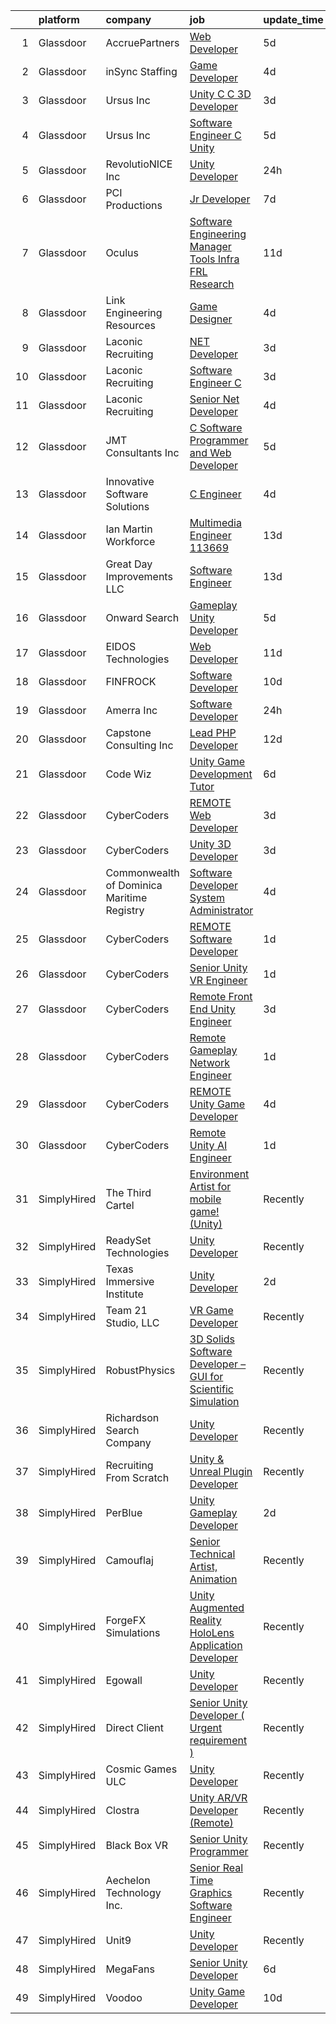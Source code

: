

|    | platform    | company                                    | job                                                                                                                                                                                                                                                                                                                                                                                                                                                                                                                                                                                                                                                                                                                                                                                                                                                                                                                                                                                                                                                                                                                                                                                                                                                                                                                                                                                                                                                           | update_time   | location                    |
|---:|:------------|:-------------------------------------------|:--------------------------------------------------------------------------------------------------------------------------------------------------------------------------------------------------------------------------------------------------------------------------------------------------------------------------------------------------------------------------------------------------------------------------------------------------------------------------------------------------------------------------------------------------------------------------------------------------------------------------------------------------------------------------------------------------------------------------------------------------------------------------------------------------------------------------------------------------------------------------------------------------------------------------------------------------------------------------------------------------------------------------------------------------------------------------------------------------------------------------------------------------------------------------------------------------------------------------------------------------------------------------------------------------------------------------------------------------------------------------------------------------------------------------------------------------------------|:--------------|:----------------------------|
|  1 | Glassdoor   | AccruePartners                             | [Web Developer](https://www.glassdoor.com/partner/jobListing.htm?pos=127&ao=1110586&s=58&guid=0000018118e3946b87971909a1ec8094&src=GD_JOB_AD&t=SR&vt=w&cs=1_18af48ea&cb=1653979977219&jobListingId=1007892845350&cpc=4F748F1840550ABC&jrtk=3-0-1g4ce7559r073801-1g4ce755npkmu800-cec51a489c5c0cfd--6NYlbfkN0Cmq1pj5Dwku4j-j-jMxiR3p8DjIx5wPgrGZP7N5_dynGcPrp9S6jFT9rQaxa2Xft4H_nFRgAk0g4e0WU0wWGNV6z2xo3BjPyNLdQKT2pppSXIZVbJSJLqOrUeIxiJurf4fal6stZ_rwlpz57RIFMrWgefC92-tvutAmPa4qOce-tizOCCEIewnBt2sK0XCO5d2hbjYEbzM0Md4LtsgdESeilhNrDywofVXP6CXldr38Wsa71r3jVwmLUK3Yt3tLM21v0Dhw55mb45jt3OMQRQ6Ku_9tkK3wSQpu2Z70zP4mxNXgckP5F1uEu38jZcJrJ-9TH54Yw3lCjjAfy-pDldcwcPwytbHgRlcRlHP6bibKYtrGAjGg5EeWDQ8l9DIFH-qzwbSexbq7wp_kIlJTGw5CkVxOGuEzdL820_Kx00rjQL_zy3IfUDMubhueMn5W8pKr2CtixeD3JHusE2vm1IvcieDvoLPGaW--wL7zXDFJw%3D%3D)                                                                                                                                                                                                                                                                                                                                                                                                                                                                                                                                                                                                                               | 5d            | Charlotte, NC               |
|  2 | Glassdoor   | inSync Staffing                            | [Game Developer](https://www.glassdoor.com/partner/jobListing.htm?pos=123&ao=1110586&s=58&guid=0000018118e3946b87971909a1ec8094&src=GD_JOB_AD&t=SR&vt=w&ea=1&cs=1_6ddb0f98&cb=1653979977219&jobListingId=1007894943953&cpc=47CFDC01B3F81FAC&jrtk=3-0-1g4ce7559r073801-1g4ce755npkmu800-7ae17a77c3a4e3ba--6NYlbfkN0DkPptDrJXidHbiX_cAZqY1TBO6BcohTQUDFYyXRozAXCnWqtX7QyrzcYv9EndguHVW9klWsSdUjAr1TAJIdiuIjMQY7Lf1ZZc_Q25hIV9UUwQAwywmsaVpkp4LkjCKtb-X-QeXhzyZyDDTnPcV5hcp1JPEIlS28e1EM8qArbp92fctdxq0PbijzudFr3PLLX2MxFWCW1btvT0LIVALw_eYdasM_GJ56FGidxd1oDad4h37et6byEqYgB8vgZT8lL-c8VHks82vuOq1KGDMCSqVBv7gVSrwOuNf7ke4z4T_c2ZuhCH6KjanpzkKNeu11WglNcOgFTSGHxBkXZDNfavmyMNdw1d3bzQgNFtYEQX0yc6TpW0KToYmOOmD2OUyJGPfVyC5KkJ7WoWjlZ0gRanxdw-OGLLzESPZ9EfzYqgOC0GqTqh1bWiXLn53-yPtpuKZkDrdrho3hP1pcqLPAAsjs-b-NE84Ev_1vP4xpTz1oQ3jFEOqfFBj4DUPS2Mn6HI%3D)                                                                                                                                                                                                                                                                                                                                                                                                                                                                                                                                                                                                       | 4d            | Remote                      |
|  3 | Glassdoor   | Ursus  Inc                                 | [Unity C C   3D Developer](https://www.glassdoor.com/partner/jobListing.htm?pos=117&ao=1110586&s=58&guid=0000018118e3946b87971909a1ec8094&src=GD_JOB_AD&t=SR&vt=w&ea=1&cs=1_a84fa7c6&cb=1653979977218&jobListingId=1007899085214&cpc=0FE1F5EA2BC84A01&jrtk=3-0-1g4ce7559r073801-1g4ce755npkmu800-e94ba3e8f5e09dfd--6NYlbfkN0CT8vBT9H5mqECx2dfLV_FONLPDKpIRssxVwtj05Tmm4rA5I0VNOPdM1oYsK66ov5pDGOLJHGnDLBGJyQ1GPi5-bziv7MwQqUEBr1DOUreN8GzYgEC_gJlyWgSfTpdGPPjD4QSlY1HIR-NFpcoAXS27VgnrBDy-bqdhYISd3i7bD79cjzAdSEJN2VeD1TohrI3Kl6f4QCjwczBeNwLH492qEibsIYUqUqv1obeyjhm_U6tXQQQYMvB0oqKZB-4clx3_VDDAtfbIzk20XcGIijaVf1iB5mIjDtsGc4bWVqeZW3rlvCylL6PtwqdlxRLcC_tusSnNKVurm-c1d-GjwcYDbIZNJ-DYqS4hw0VrJlq6llBSDVc-Juf__BadU0uzlxcgotLz-PTagkCbRMooCz2tqROxSl77ccmnRe8YFBMa5JaGtHwi2RJKsPo6Q8-wOUWNO2badF__AL8lRiR1jB6wgrkY_tnA_IcUzmEglFuYAwFcitcang1GZ2Cq4AYLKG-kdjJw5_St4TSekJo7zxnSILcZGYyfnS83F3RFppzuqYgDXAhRSZdQiS6YGoxsCL_yrblgHDtL80yZbC3tUfzE3q5KLM0WVtQpPn_AsmFvzAGcg8_JMoVVMl8z6ck1wVclOjcfoLh7rgPmCJm5RwoVBpSYfStl67faLj_AgE9Z34yh6MOhIWJ9ZEOx6knhkXS_FXRwrr9W534-mIfXHd-Q0Y8JKJqV92TMZVORuoCO0sntZiVkdMT8wFwXvaUK_x3EgKs6SXH8moo-Wi4x5vzSOH8TnsVP9QzcwG3--UXc3N1KUxFyhCgLcPNza_S3_JkvZBkyMzoaDNP_SpOtMpsQ6Tv79JirGhnQK_2vnqjD_c0xkp1FbixAMOORzMHLS8sAVssraqNI9_JcjMleC1m5td6hZvmIfbo4DKn4XPgFNmybh9udQoLkDFFEVMGqF0_GJjQD72M3T41BbjKiysz_nkQp-OHWhb9Ak1rVpIegEyWICGkrqk29)                                                                           | 3d            | Redmond, WA                 |
|  4 | Glassdoor   | Ursus  Inc                                 | [Software Engineer   C   Unity](https://www.glassdoor.com/partner/jobListing.htm?pos=120&ao=1110586&s=58&guid=0000018118e3946b87971909a1ec8094&src=GD_JOB_AD&t=SR&vt=w&ea=1&cs=1_257dd0a0&cb=1653979977218&jobListingId=1007893125525&cpc=155EB9D5185558AF&jrtk=3-0-1g4ce7559r073801-1g4ce755npkmu800-98b4255ed1d124c3--6NYlbfkN0CT8vBT9H5mqECx2dfLV_FONLPDKpIRssxVwtj05Tmm4rA5I0VNOPdM1oYsK66ov5pvjZxMoJRRFZIj67Y7iyeG7ucY_xD4LGvtme5aQo7IS1cgzn3O3tpSUpeh3_HYppLW0WzPTlNouaZE7ubmm71xiQNkFtuFKuN_sJamOEiGtJaTwg4jLYXtQJmEJ6jjQpELT9RAwt0qiH23HFDeiP1KVxvZ7IXEtZJo6sAMimTuvjuyxrN5NOQIwbKci5FYnCIjavhBXNDgT8rI2tc6AP72RU9-v518rrtADaK_u1KqT45QPHG8xE1SDOtpYWlOIOmelOhBR0MuLWIk_unhuhco2oSwI38CKOhLbtB5xcHqRRuHiRQaObIkMxs0L_NxpuCyk71tZ-yN64-47rf3DFMNjf1rBzh4iiVkypHFAjM43tY-FQkpMrE-UsJ10rLUWXHjpKfOcqoFTICLRKw5grBfPdb-WWDoq7x0Ddc1j8mx3Ghqce9Gmvu3dn1_41o1auL4diF8q45lDz_Y5bP7QwTQ4i0wqIdWZM9Ec6qMZUWkZiXVujc2vp3miuz8Su-Qmr5Ix-4WjlZwAFowFEiFxzuBK5_nYloYENYbjUAAqZ9ung3HFwWhp1KYl_2wgsjQBCBhCO5i3cyUJDJFBIoQENunog97wQZEZz673sxE-WN-FVeuZ8fJL4_MufTA7JSVE9epTOOBQFgXiDiQmLzLm-csmYRSkwx85Z2JzTy0VFCJwVliuuI5GHVCiBjHm3BiwijRYsqPiZfghyz7gMoNcjUyoiDrFxh2LHCkkLHXpdO74j0TwzQ4zA4OeBLFzRF3Ak731ulM1mVMiDduKPq3gx3gTR-SIXkCEvcKYSXF1AAGgYsUqinySizEnScY5fRzWSbdRn_9TZlmgbxoBI9fRXWDRNCi3En_CJWTHoy33UxZjkAaELF3tTbCDGNDneN-jXn8YdYnfYYG2cZ7SCoL7ehBUB0CVNRV65BpSuDDt1ImZUTOeHDve4i5)                                                                      | 5d            | Redmond, WA                 |
|  5 | Glassdoor   | RevolutioNICE  Inc                         | [Unity Developer](https://www.glassdoor.com/partner/jobListing.htm?pos=103&ao=1110586&s=58&guid=0000018118e3946b87971909a1ec8094&src=GD_JOB_AD&t=SR&vt=w&ea=1&cs=1_79627121&cb=1653979977216&jobListingId=1007904008285&cpc=01C0F35AFA5AA31B&jrtk=3-0-1g4ce7559r073801-1g4ce755npkmu800-d0576883d54a6d88--6NYlbfkN0AO-lx13pzomzdSppJUWL3QXsQT8oyFk4U4LWH8QC50ColyNbWeS4BJrJHc_fD-LM9HbmqiaJFWkWXIaq0w5k0NHlQYvThBgjiOkvX1gCiEmG5wJJBu77h--3z7zEHUUHUfr5DLRuTXKQDTt8OkpttX8vIUAi27UNZoDWO-F62s4ZbsgNd6tyIy3-zt8oGzXp4EG8w0lDLn17L88HgOooiSXcGGcT1QFeiXeFBeZgNO76cYby5AhpH6F_SGO06ap_Wcs3R9b-mT0Itf3CqkxEoeMdw9QKz4E9gVL8mdpbw0huikDSZJlJYAoQ_7HPaUR4_0KUJ5srmHLlCHW4TtyHrdc_69IJTjkddTvuiBqpmAduf0lHUdophvf9hCBc7SDr2AAa1J0UTu8ssyfMoMbhU-NMfrZNYmC5rnrU5bqUFzhZ7wfyPeMFbvvQl9bDacOeNsigigJF4iQLa_TBdCdsUX2KZLFJsz_u-FPH7KFR8HkMa8rCCo8PiL0MOS-nUnVmc0dp_pMtcdyg%3D%3D)                                                                                                                                                                                                                                                                                                                                                                                                                                                                                                                                                                                        | 24h           | New York, NY                |
|  6 | Glassdoor   | PCI Productions                            | [Jr  Developer](https://www.glassdoor.com/partner/jobListing.htm?pos=109&ao=1110586&s=58&guid=0000018118e3946b87971909a1ec8094&src=GD_JOB_AD&t=SR&vt=w&ea=1&cs=1_3e458af4&cb=1653979977217&jobListingId=1007886585546&cpc=4050D81B60456B41&jrtk=3-0-1g4ce7559r073801-1g4ce755npkmu800-89461f3d6c4e2eb2--6NYlbfkN0DdNONLqhA8z6QrX6vw37qu8cGScUjPKwqVQr3YAsb4-6GIOezsdmm4uwblwsPWNzQ05WrqsB5pf8k487vnCeWqG1h6NGQ10SSP_Z9MjoMsxl-prpz6eZBS5T8qyV31KIPVwdCA4mxhs8pKMpVykeUE6L8x5N5VxYXJxZDdYdLb43Mq9ZxS-awRW52-SWDBKf3yhQim2UvxBzYWWBdacrFGlCJj1OMOISvZ503T9a3ofK9luD4aX9qrpDIXim6xtVvH7D9PdLz28H-jvl5JAKJnH4okuSbPDMOUASqjvf5hOCRczXIhtug2Q6tGJdmj_K60fueKS4LWE_htv9kQJJPyHaX2SulQeUhqDyrqqfF2KE_KP6RguEE8d_lW9LXn4b9GBDzfjt9ywG9HERlTXvERQmfl-1dwTHjztzpnT1d_QSWcx0L3pwLyle3tW8PBwjFvCxaNOufYeR2QRMLAhE7Bj6AU6g88-MJNlvMxPxIUpxYQLfYX5UR9wO1EANAMqQ0%3D)                                                                                                                                                                                                                                                                                                                                                                                                                                                                                                                                                                                                        | 7d            | Atmore, AL                  |
|  7 | Glassdoor   | Oculus                                     | [Software Engineering Manager  Tools   Infra  FRL Research](https://www.glassdoor.com/partner/jobListing.htm?pos=122&ao=1110586&s=58&guid=0000018118e3946b87971909a1ec8094&src=GD_JOB_AD&t=SR&vt=w&cs=1_8ea35daa&cb=1653979977218&jobListingId=1007878041098&cpc=155EB9D5185558AF&jrtk=3-0-1g4ce7559r073801-1g4ce755npkmu800-733570477bac168a--6NYlbfkN0DYl4UJW4r1Vl7FEn6T9F-rD9lpC-0oMJVSiWjK_MGUd5ZxEn957iThRUCrsek9Acz-wVPgWIhcgt8PawXGsU8vFS3CVLtl17gsOSYTLlf0Nx4TBdb5NdrqP0fuKnxcOkkCAyrmeQ83vuwXtGFmkKzjYXR0yaIzE_Kq4u2L-8dMCY0VlKTFd3d6zoWmsF_u5kdwUBCs14qsBcNJZA0cXi07hueF3rEauRQs2OuevAaHiGFWaEbXEnr0_KHJvxVPswyBvjdPWl-h9VGQhZnWC4CBimIpOhe8e949kd_GIMA19QNeUyhqxmbhfrL1LNuZ_osEq1DGzFdw16kPw8I8I43HSbKuP4oeLTaX184bQ4DdeHWlwiCUW5yRYZ-oBJSojoUL2ErZ_k9I6Md6tXDgpASzHJdvj63ENk0HS1gfbAMa2VIRM0Wg3sAWfTbdXqi2Xg3gYHwiXU8CwZRfP6AwPSiWPwjxGFAm4Y2t_E0u3HparfUQcM-633EHn-2BHvVehN2WsPxLNHVoloCAqoyuSKBCOd1ay2jamRUC724rjTAFBHiwvjS2wusw5FUIB_e_HE2TlmkOGwdIJ5eoZyQNreCLwOg0LJ0iCS_cIml-6v_h0rw9eN2SU4s185TvLFGJfgLnrfVFyGvo_MQ_motns0y1S26Xgz-oUGE0ihZDbonVb5crUmndWeMxaHHdhgsx2dqqSbYjeLxtgHRlMoQ1Q78Ip2NL5ERGQ5SWLeCPxGhzyLbND-_5WM9nNMe-eqoihzD1Z9k4ElyelKsjtWNU62wAfji6HsXAJxoGfRIzUgpD0q9Nb6i-VqV0zfTEowBDlGlOMZudXPeExFgm675vVvsK_wKj8lYIYkVzzgHhMYG0I4dnFygaKXSZwTPAAw5KDxmYMK63lqGD0p0ILE6FKXsn4Qmr3ojZrsN4IcejD9RRbjYptIwvYMxbLJGIF_mVM7HU4rOFOO9i7oRiSWyAu3b5cc_cbrZuEMEQBTjJ5v6oLjeCVfW3ZJUIqnawUuRV6VVUyTHmz8OghuX7t_Hchtz3ks4Rcmx1H6w%3D) | 11d           | Remote                      |
|  8 | Glassdoor   | Link Engineering Resources                 | [Game Designer](https://www.glassdoor.com/partner/jobListing.htm?pos=104&ao=1110586&s=58&guid=0000018118e3946b87971909a1ec8094&src=GD_JOB_AD&t=SR&vt=w&ea=1&cs=1_c65ea63f&cb=1653979977216&jobListingId=1007895046332&cpc=FFA730268E216A27&jrtk=3-0-1g4ce7559r073801-1g4ce755npkmu800-bab08b7fb23a502c--6NYlbfkN0Bi59PLG-jaZxWB8GcNlFEjak-PLT4xOp0eHqHcFBwCFKYYVTHzP0Rnc5QgJR-JH1VJx929e_qIf5MtydOsPf3gJA99b_7LVJKZGboLaB8qxXuuGqZH56yaHO-7s0bJB_sa2qwce-d3mn174xDQL3-rTEHyXQDXzXJyteH8lYK6xMWLZQW-WluWnZQlW8sPsKyBxZYlWxtQ3khbUUkTsg8cyMV-OiDDBaZ2v5-zWAcL-cwsNYYUlPMK8GPulZlx0Av13f0bpezJGSNfTSNorHXU5deHVYB6aL3ULi-8LHQXt1uKQjXtQUU3YDBwVwcpMhJgALe_LCTIsmD9q4RRW0ubsnuxuDMZatuosJzePCharUXwsYt2JoTpTmn6SC2Z9X_sqipMARP0okDbVGF1sebq1c2WsBB0UHvtRMEXqFlrdLs8JBcYIGN-b1o0oooA6_aYTCzN9EH0raKTPy9hNAx9g4khEYxdGsLPl_Bwsp1j9C3YwERTl9doVXNc-L_Syfbosefr_XN-sA%3D%3D)                                                                                                                                                                                                                                                                                                                                                                                                                                                                                                                                                                                          | 4d            | Philadelphia, PA            |
|  9 | Glassdoor   | Laconic Recruiting                         | [ NET Developer](https://www.glassdoor.com/partner/jobListing.htm?pos=112&ao=1110586&s=58&guid=0000018118e3946b87971909a1ec8094&src=GD_JOB_AD&t=SR&vt=w&ea=1&cs=1_517bef14&cb=1653979977217&jobListingId=1007899520218&cpc=883DC43018083D9A&jrtk=3-0-1g4ce7559r073801-1g4ce755npkmu800-060ea822308d719e--6NYlbfkN0DdJbhHBYXEWBLZdlxQXj7QWc-IkEPIf_iUNPDm2ENCvRHUS7W1up0zclMpuDQdSsdv-EcTA0QaDNodco--7lKnbk46K_R3C2ySUOcRnwTWdN-aDlaXe0HguCSsEUo2h7iuT2MPoVwpMMLAF208j6GBraPAJIEh0XjZs9WLi_GZ0l71hAINd2ZGOk6J1UV6FPB3-XrDJSPxBC8YddOfEZmbrMC-2c1aihUsrPBcoXDmasLL0_UUjf9YgN1gUhJYRBoAR5vIIiY5UjOh88DQa4Vc88MmYzF7pFUCpD2RwK_tFmRmpXhQkDE7xOH3sV46tL50v19NnemReUDZ07odwuz42Wv6taaahmsGveCphb3cSXgl-tOC0H0rQtBHNKSMH-_tXVb-DursAohWwKoC82RkCWwYrduJZLQ8m0kAeDFF6yd5BoI7YwRTakYdETBxOP5U_CWC_kvZxPM8AhExr3LzQ1A84fD1ioS3isVR-AnFK_3mwCl1fpChLjXY4scUGv_yVqGUEQKuWQ%3D%3D)                                                                                                                                                                                                                                                                                                                                                                                                                                                                                                                                                                                         | 3d            | Remote                      |
| 10 | Glassdoor   | Laconic Recruiting                         | [Software Engineer  C   ](https://www.glassdoor.com/partner/jobListing.htm?pos=113&ao=1110586&s=58&guid=0000018118e3946b87971909a1ec8094&src=GD_JOB_AD&t=SR&vt=w&ea=1&cs=1_06d7645a&cb=1653979977217&jobListingId=1007899482942&cpc=8D52E76475A7E842&jrtk=3-0-1g4ce7559r073801-1g4ce755npkmu800-d3d5f11a58f05af0--6NYlbfkN0DdJbhHBYXEWBLZdlxQXj7QWc-IkEPIf_iUNPDm2ENCvRHUS7W1up0zPBxDpmq6uAtdH4NL6Tm1UwnrV7kFFCnByOLNCf28EAHMyAKzR60nL1ukxPLfOTq0gqYGMzvn0fWcViRrRuISyudvTj-a-fXWbP5bFxtD-HymbWGzvwdEoc-35d-rPFjbo9zx8oKVBoViaUz-UMh3WObeaeDZGHompHCA9Nk8MpCFzr_xHt3yHeU_l4inIdd2XqTd_yFOzJUpyMDvg-yfjBNSIoqWCs6pDNOGBCwGxxJP0gT3yE0ay8I078srHgnt30R90v1nijpn81lmk_x0H-gwHZ8Ojr_K40Fv1jCiEHewni94rZWDV0W4N-X4rOVMik1nMZgFQTP6ktwi2HXu7xboyobkLnGSyocQfSznvDN3oVDuovRaWYEAnzBJMM6eHqQbl7ZA32NBpBlsa3F-2IMOXAO5vdAnppmLTXzEibQ0Dc5AvlRCMphaz0tvjSZdtXDLP1HaXfFgse4SpS9YcA%3D%3D)                                                                                                                                                                                                                                                                                                                                                                                                                                                                                                                                                                                | 3d            | Remote                      |
| 11 | Glassdoor   | Laconic Recruiting                         | [Senior  Net Developer](https://www.glassdoor.com/partner/jobListing.htm?pos=110&ao=1110586&s=58&guid=0000018118e3946b87971909a1ec8094&src=GD_JOB_AD&t=SR&vt=w&ea=1&cs=1_aa80a03a&cb=1653979977217&jobListingId=1007896079805&cpc=71532419B2302243&jrtk=3-0-1g4ce7559r073801-1g4ce755npkmu800-a911d0f3ad265dea--6NYlbfkN0DdJbhHBYXEWBLZdlxQXj7QWc-IkEPIf_iUNPDm2ENCvRHUS7W1up0zzpBhKD7lNfZPPnaLqw3Y6pATd6V5TUDLJ0iiBN7jVliiLhFxypYbodHZZUNh6bqynTg5yJxUC2iasWaGttvIVbXLVm-mii45y-PtsE6_TAP-5g2EdRQALCpMwPM1zDOEiYxXmVfhFqXHQAvUDOkayEtv5L8VBt084IX3Md-PIfJqvkugFvh2uAEWqaRVi9akeIIH_bmYefrNxo4szTqVDvAAb3yIF34kspHgj629LfRbFwtBVZzmZr6sHCDvYMP3YJHkzXbAXzn9ArkS4nBptho2ehpsKS0qj2FXvIotn30B-TKjsCkoMalJ16ub8KYkiE-KT2QqSIwKmy8u6cXCmw6oiS-RGzNBpQqR2w2t4YLLHcXTZGiSi6Z8dYaw0_yhAo2gRA4llgNBmA0DWfhWHvneMo5A5yv-Bi1W_yZUsYqGZ3My5U-EOtWqAiee8lTytY4BEbh83sP-6e909zcnJw%3D%3D)                                                                                                                                                                                                                                                                                                                                                                                                                                                                                                                                                                                  | 4d            | Remote                      |
| 12 | Glassdoor   | JMT Consultants Inc                        | [C  Software Programmer and Web Developer](https://www.glassdoor.com/partner/jobListing.htm?pos=108&ao=1110586&s=58&guid=0000018118e3946b87971909a1ec8094&src=GD_JOB_AD&t=SR&vt=w&ea=1&cs=1_92d14f5e&cb=1653979977217&jobListingId=1007892737750&cpc=3490D71336BF6258&jrtk=3-0-1g4ce7559r073801-1g4ce755npkmu800-8540b6ca81f1d108--6NYlbfkN0DodxeVlRQMdZiDTEhV6LW4ByvGYCAIhvVr60vTAeW-W-zczbXlIEExCqzW6jEaIvgFuBKyf65KvCm5ojglF0--Utv8eM2M6v20qNLRgG9PZMUY-4DPGeIF6v5WRtJUPxwi8_jaNsa1TYPO_-Rp1jATNf_VJgm1EvayqOqlC6-6bWjU9XnHifqQ8VUJ05yosewmvC95XzVDj2xOHTcZuybB4U-ukAUlRiWDepGA5REkMFJfpeBB2sewWH-kJMbBIhkzMdfVQnuXC2RThtElmDkf9L3_lIKAaP1467TUY0ddKJ2g1nY939k7qv928lDHBT9u6w3YhiwdYqG9m7PNc-JYOoyOrX2yp_Ms4otKYwNphniv4qx2u89Ht_acQbsYF1XUzWmtbigrhzhwkHCpW1F82dq_q-8UW0tjQiAQZGTOzPv3SqlBXjHtK_NdoKqn0JAPDAmWALi9j4LFcao6w4bITQMugnWBWVj8eqqFm6RPpLxngKK7bM497KQfEE-T4p4eFR1H2H1JIfB8bwj-_GGOaQHYAvJEPhs%3D)                                                                                                                                                                                                                                                                                                                                                                                                                                                                                                                                             | 5d            | Atlanta, GA                 |
| 13 | Glassdoor   | Innovative Software Solutions              | [C  Engineer](https://www.glassdoor.com/partner/jobListing.htm?pos=114&ao=1110586&s=58&guid=0000018118e3946b87971909a1ec8094&src=GD_JOB_AD&t=SR&vt=w&ea=1&cs=1_ad497073&cb=1653979977217&jobListingId=1007894985677&cpc=FB7E4A1762AE5BEC&jrtk=3-0-1g4ce7559r073801-1g4ce755npkmu800-c6eb9c3f889d9abb--6NYlbfkN0Ak3SVYr8xpAGolZniAKN1XBMJ5HgTaQTDf0rygDMM6s18f0usHeJxHslG1z8068wGYLJvIRelgstShHklDacNCvXbkZBlncNMtISu6UvAsttljJiu-VewYJlyoA652T2lnBIWMDNVU-znd_wq7w7AukUM8PXBg-bjdzpt-j2zmYgf7_GIiGgT-xk8BL1GaQ8wEIrs_ajl6qqUsRTxReDAEwFgILtvee-Goi36OzKhAPlJ9A0sORlpVkAGaXtZuZN_ePPvCMcslmb-kY22J6vMyeTCVCuyVyV3TqxyF6WPvTfm9B2zx82281SWwpT2DgocqJXvcpimUphMmXqaxezNwPf9wrLLm1smM0GI2EW2q7BN1lYXVVxeay2idbZDujNno7oU5MaEisxy_aJ_7aj50PpLcqdR90yibUd5zQ7-MCrWY8I3bIjxS1yQKyVYo064NnqD9E4mhQNHNyTPi4-yyh80UgWnNb5kVZlJad_Wk8egbo77RUqSO)                                                                                                                                                                                                                                                                                                                                                                                                                                                                                                                                                                                                                        | 4d            | Keswick, VA                 |
| 14 | Glassdoor   | Ian Martin Workforce                       | [Multimedia Engineer   113669](https://www.glassdoor.com/partner/jobListing.htm?pos=121&ao=1110586&s=58&guid=0000018118e3946b87971909a1ec8094&src=GD_JOB_AD&t=SR&vt=w&ea=1&cs=1_195cb4af&cb=1653979977218&jobListingId=1007869737781&cpc=444700D72F2ECBCE&jrtk=3-0-1g4ce7559r073801-1g4ce755npkmu800-74d70e00fae9d555--6NYlbfkN0Da55cD5SyBLpPH7k1CrVrulUOH2z8rmQzTVue5eMZiITDPFluTxbQs3mSTann44sixeLfZntDiZLSVUcosEtKFogQJYNVWGenAj0BX-1fccxWGVjll0LzqHM9jWAxne0a-ALMBzukPBmsEhRkdcMTZ8QTZoCFnOGKEtQAM-j1gUog3_a6D--CT3aUvOLgHd_rjS7flAtNLuC3z1-aWdSFobEgYeZatgXlAMcmoOVqnXNs27KazaXJEj8OUz5Esj0N1vRIkgGW9yPR6jP9BdspKwRCknONN8A2GqKwTmMiS6sk9g_aXr4YMTLhS4dLfh33OumMugzFEWTtZiybjlmdIrdSc36QTqFG_VDFgUnnGmIvkaXMsZWhMYhFAYI93_PqtZ_Ns7jYetIWqIzx5VQoDmReSx7Mh3nbshNws6_ymWRUx97kxWbyr72JG4_EUZFXmDjaeuHS-mzgXEGvVszF3lie825U_72E84cOSuPXAyCBWGpvUGK_M1nbwpWB27YMToUwKixlSNZDSvnMNLEkUDPibxaQJMh_X_T3CWKFr47bTPZ-7CjA0rkt5DMhv9xv34cMxCUoG3-KBCXEX9iFha-UgpuIligc%3D)                                                                                                                                                                                                                                                                                                                                                                                                                                                                                         | 13d           | Remote                      |
| 15 | Glassdoor   | Great Day Improvements  LLC                | [Software Engineer](https://www.glassdoor.com/partner/jobListing.htm?pos=116&ao=1110586&s=58&guid=0000018118e3946b87971909a1ec8094&src=GD_JOB_AD&t=SR&vt=w&ea=1&cs=1_2fbfe4ba&cb=1653979977218&jobListingId=1007869128937&cpc=0FE1F5EA2BC84A01&jrtk=3-0-1g4ce7559r073801-1g4ce755npkmu800-b476708d4a2d8b1a--6NYlbfkN0DepSkZmd9etZKs9S0d-ba81MIsflNkxo8CMrzwVlxGKffwqYv9KSbY3YwSy8mr7qlQjCxeIIpDLGZ_iv6zk4IYlDYMqGwnq637MMpqTNxA2fDhchRKvczvyzNI5gLH3FrmUlJRN6YsetJUt7TtlnX6cVSN8LHphSgjkYgLNXai4H2NiaomUtcjRPGy657yiZX-nMeLBWHkIw5ugcU8VvGitKEv61MqSK3ich8xftGwImj5Es51LI2azNDf0pJeNoArClk6IWDqNcXr8DHiwvNeH3SnR2XCm_WWG8C9MlvLJuHS57JvW66TRYh1ro5e1E5C--CEBEU_AcoN1S_ISoQISnajkBN2X4y2vvjnzAie8sU7Y4-2v7WJYNDdAxtEPxL4nCJhD4Cg7CvwAYdh5f0s0kMfJWa8ZdwgiVK0yFXCFYPJve-iJ1_fDHECoQ6vaA1wa21PnNwLKdoJD9Hc3c8-eYQ0nHsG7GLfBRdCTSW1LvvO1jk7Rqxv3L7hwuwpWRI%3D)                                                                                                                                                                                                                                                                                                                                                                                                                                                                                                                                                                                                    | 13d           | Remote                      |
| 16 | Glassdoor   | Onward Search                              | [Gameplay Unity Developer](https://www.glassdoor.com/partner/jobListing.htm?pos=126&ao=1110586&s=58&guid=0000018118e3946b87971909a1ec8094&src=GD_JOB_AD&t=SR&vt=w&cs=1_91e0eb95&cb=1653979977219&jobListingId=1007892491440&cpc=334ABAF5D42DC775&jrtk=3-0-1g4ce7559r073801-1g4ce755npkmu800-604ec7c89dc00296--6NYlbfkN0B7YoEZZ2QAGDyEGGmBPAUWSHc1Mt3sMCn9FehKcWA3w0R0aH9tn_iPRPZmwuOkWsw66kNGM0BlqXSZ4xyJaYDjvZgbCZWBkYIzGWY2nu3DcjBGMO3tZN6ViFnuXTmYnBqcKsGG3AjiyS8hp-XMjd9EmGDp9HruRT9PYPKHTIj8nOt0a14fk98Lj077U9_nE1Jnkp_10A4yqueqUkLAx81HMfPQu2w9BcgqYCNz0aj5t5O-pbLK1iBss_yemEFFMc7apZ656qFmI-K0xH0_QEfNDUK7W6_7pw4HHlG63VKXmQS8Zki-h8zu1oWa6vc9MWELfoShUPFsHowszGZt_WJHPhQ14KNNq6XBAeGTU-CAjq3E9aaPTiTf3vJuHlzw_SzMUuvhB3kUS7fI_qL5oW5EyPz_qHeQFO1MJ-tD0njpgg94Xd4Ord2GSZDzEReLbZMJ_qoNe2hDyeeiBCzTjZa46zVUgjw5_ZoBlXtBC7Brcv2uOvKgsAfC5lwlnwb2R73ewvIv7txLAknEFlRPdluYkJabQJ2DRg45WK3SMHWxryQRpmmClazPsES1qNJyycYU9oEBihcjMlqSYsJ1Hqk-m1T7XMHHp-2tREdQ65G-VTyabbmWa4O619cEZ4QtI_SCiCme9I-MraWT0X_fwfTtIAdfKPWH6oKPhbWDqU3W4oZtC5XAotiP6mYC4OrOsP98aV1MkuWMrOgAU9PZOtRxMk5-sHw4WkPVb5WuWhC0ToIrtSIZXOihVMAoXKkd393h8Ki9aXR7Zj60peM2ezoj60UB7u7OWhyLVywY6lmrJKqR1t0XDcdb2qzgTtdJJheHiYkqBsUHDr-DTodwvSQ0Qa0LODFRASMvefsiYWbpt-r8YxaNXFHFpYBlV4YWL57DZwaNEpKAF-evdFGnLoy9av8Ln4M1lo_w1Fw1Bbg4frA5ECMDSW1tvtEZQWBsWADnaIwtyKi5lG5aq1HPh8r-7xFxLt7k8MjywxJffJrHSA%3D%3D)                                                                                    | 5d            | San Francisco, CA           |
| 17 | Glassdoor   | EIDOS Technologies                         | [Web Developer](https://www.glassdoor.com/partner/jobListing.htm?pos=107&ao=1110586&s=58&guid=0000018118e3946b87971909a1ec8094&src=GD_JOB_AD&t=SR&vt=w&ea=1&cs=1_257390c5&cb=1653979977217&jobListingId=1007876710119&cpc=18E4F2D8CCA3E56E&jrtk=3-0-1g4ce7559r073801-1g4ce755npkmu800-67d16d41f80413cb--6NYlbfkN0Bu3x137pJLz1rTrTgPjwrxj0mfh3vQmnASWysnmpKcNGefucUPLfk86ySnsjdift1dunH0R4R6LdrowWEnWD_1atdiRCBqAXjpKkLIOEmmEkBEworE7VBvY_ularSdLW1d-rhEmGOQia1irLpSCISmkT3XIKecWrSKVQ3obJWqCQMV_iBt6RhO05qzVgMLySaDGyYXKRVj4TFNd8WbYrXOKu5yiGlrlMNLN8JcQCj94eb39jCCfNRBYbPxjnZtIKm4tbHlEF8tXXwpJoGdv2OajjLYNevzNQTolK4_6rghmD0CiwBYaoJtEBUhRjGoNjWwtlBEYxTOdJa1IyDNe_MHiEUAay-KBf3fcJ4x0m24pYL8t9hzRARAuIqsbMA0jpiwv4h3_GOCQQLke_KeUoqurwhpnIT5fbDO1qurC5T29YbC1oDXfeLMDWW3UNPzsyDIWQYM_g8_7tuSVauJcgS3QghZgcI8zuFyCDYwx6PvBBQlF0ZydSYl4E889zx5wy4%3D)                                                                                                                                                                                                                                                                                                                                                                                                                                                                                                                                                                                                        | 11d           | Indianapolis, IN            |
| 18 | Glassdoor   | FINFROCK                                   | [Software Developer](https://www.glassdoor.com/partner/jobListing.htm?pos=105&ao=1110586&s=58&guid=0000018118e3946b87971909a1ec8094&src=GD_JOB_AD&t=SR&vt=w&ea=1&cs=1_4de8e880&cb=1653979977216&jobListingId=1007879089324&cpc=4AF433014564FFC7&jrtk=3-0-1g4ce7559r073801-1g4ce755npkmu800-a69f6ab0ff6daf92--6NYlbfkN0C3s6SQssVyjM0TBjXC5cY90NsFTu6k7iXDnyh6Xjam_WJdYCCe2x58jqmwL_rSVgYUY5kbdFDgfrOh3-Ang1tHFaz3RHUMYmMl95KtwOF6kqaMgcCaitsXBmdSWT6hvMxL7t-QlTOJe0ATrgCnCEszfTsiY09JsFGymppRXWRaojLDKZ8FulArp44aVix08czssHFtvU9M2xCpLZXMlJii5kY0uKy3GzMnbaFo080MvmNmpOH9wGcdKn8PK_PegwIwhDpHpjv4g0UeBTZyvyw2kDQ2ChLV_QBSK4XlwsyS5M1TfeNvVRF9NLjt3fo5LC_2YXfwBYolIR4zwDvzXvK5-ioSrRV5RI2cdpMIl_E9OgAli96gTqbzM0Q5CdfhV_Yi7S-uSYvGY9-BxrLGTFkQowYnuZp4IunfLAeUyrPy-ZHsHDg0xURNUZEwgHasP9qxDWBy8KbLSij9JhBlR_s9QMS_JDhd6PZyqlkGgdwD1vECP-15hHnO1rfcGMCuPU8%3D)                                                                                                                                                                                                                                                                                                                                                                                                                                                                                                                                                                                                   | 10d           | Apopka, FL                  |
| 19 | Glassdoor   | Amerra  Inc                                | [Software Developer](https://www.glassdoor.com/partner/jobListing.htm?pos=102&ao=1110586&s=58&guid=0000018118e3946b87971909a1ec8094&src=GD_JOB_AD&t=SR&vt=w&ea=1&cs=1_0957116f&cb=1653979977216&jobListingId=1007903731927&cpc=90E10D0C903B794B&jrtk=3-0-1g4ce7559r073801-1g4ce755npkmu800-9b40d1bc64edcb1f--6NYlbfkN0DeXU0vMxLyKhfauY-dgUBa_3v1DHLtGGo4EP_Dl8CiY1CXhE0AlsdbDOtdJrrtz-AfDQ-ex9bZFdZZxGm7MCAJIWtF0WHuxSUbbLtCHTbCCo3YJWQuagV1Gku4XOhDN4VHNSg1RO8-W3rNKXlmI5M-OZEw01Y0Ek1Ftc6fx8O0gulCEdbAHQEMtBOAr1klg5sjpkXkmYekHvbK-_D2INpYKEio8Rf-ifVr4aCXyYyGi6R40Etd3sR4QwlaF_guwBdlDZUcmq2zu139PMcYHhrZ8JqPqMsZwQbGn2nwfoOtAF3__7jFWh3nT7d_gDM2t0ujuBoHRFvmGydOfGiOs-7eIXzQmaQ1m-oEiDwa36MrpYf5EFgF3RR-NeDFVdBoMV4FABpoSTGv40DZHR69zeXpLDBk2GEVtkn24aiNguWQwnNrYuwE3xI9uLM3x86M1_W0I8E282Z4aRk8NtfYSHxG9tia0sQ0SVC-dKBzjajeb70VhGQok2-1zip5W2gLAFmuiPiv1Be99A%3D%3D)                                                                                                                                                                                                                                                                                                                                                                                                                                                                                                                                                                                     | 24h           | Remote                      |
| 20 | Glassdoor   | Capstone Consulting Inc                    | [Lead PHP Developer](https://www.glassdoor.com/partner/jobListing.htm?pos=118&ao=1110586&s=58&guid=0000018118e3946b87971909a1ec8094&src=GD_JOB_AD&t=SR&vt=w&ea=1&cs=1_9069a02d&cb=1653979977218&jobListingId=1007873454059&cpc=AF770993EC679D41&jrtk=3-0-1g4ce7559r073801-1g4ce755npkmu800-61a8531b52e93559--6NYlbfkN0B96V2X-ktcizmBETSpagECMuEmqz18d3bUfhM7kAXLfQGJZUP1KNz33WjVvW6ASrtruP4kJfXhJRQIecqYJJRmN6Si72jpiqhvUvxONBs6MC43BZVCg8cPPQDCFfEC6YZ0vSwLAvz3fi0zP7LapeFsgePes68nuMOsfa5ShFU_2lJ_d6dsIziVRKqBiibTST9Ai1GG1o8Wn9gv-UZ82fDWWDpzh61LpIkV3JoFP_Jlv1hT83awBNFUJvdhrTt6vgECdP9yiSsut6zX1j6OxFbM3D-204gLnBa3fksz61h-HFZXQ8m2M2QFoWWsa3xouwTIy42rcy7Nh1votRQ9qZyqnw6bb2sTm_vl8VT1SLheMrE0LWxvIa7Ar_Cf4a2cbDwGfTpXSfE9ju3wmSOp4VZg0-VJdiVOQKSe_uWm2GTWANdzCKT0-T5SRhLxt6Z8PPYFnY7b_RUv-bgKudrjrDAVmJ34IIhN0u6_Jc8DvkRj5CgWZVQ4Ax7TsOiLnkGu4qs%3D)                                                                                                                                                                                                                                                                                                                                                                                                                                                                                                                                                                                                   | 12d           | Remote                      |
| 21 | Glassdoor   | Code Wiz                                   | [Unity Game Development Tutor](https://www.glassdoor.com/partner/jobListing.htm?pos=106&ao=1110586&s=58&guid=0000018118e3946b87971909a1ec8094&src=GD_JOB_AD&t=SR&vt=w&ea=1&cs=1_0b12e3bd&cb=1653979977216&jobListingId=1007890171231&cpc=0AD9CBC11EB69ADD&jrtk=3-0-1g4ce7559r073801-1g4ce755npkmu800-15d545a1d16bef68--6NYlbfkN0Dw41dkI4NRjDxdwOaDuo6Yc2ozfQqE890--e2qdCs6MhAIOGevjUZGAsjmdlA3XhfpCoZxiSetPHbTU-GtrQGD4yt-0VK5VHG-wWSjbNT0xFspyCcybZj2cEeqxDA33VepLmgXmXYRXmlbtDlws9FBOugssxP6mKw4JaBswZ7mkvtKKBBc0W2bs93ly0zfydZP1n85p7DOaUFe6_TVbeo6njeS_Poktx6Nr_a41rz6IAJD67yvPBK_PhfDRjAh0R6l1wapiPHm2wxb4FnUrrhEl8xgpiAx_RDGmMbEz_1P5a9rPwalscbAwlgV5pfW9a83c0-TplEIvHk8-_3AsezIXc8I1bD5mdnZ8WR9WYe16w6pODmOyeq7GH6gG0iTbhg4Di8n8vJUJ_cbHLAUfIQYWh3nzfyDCxsfXnQT6Hadt6q102oiODiFcGvHwgx0722ZKMTri9eos7R88fDCBmOz27_pKOS3GEz0wKr8l_rboJt5CLtbACeuLZWk9h1XA8BfSM3rqyLtEA%3D%3D)                                                                                                                                                                                                                                                                                                                                                                                                                                                                                                                                                                           | 6d            | Westford, MA                |
| 22 | Glassdoor   | CyberCoders                                | [REMOTE Web Developer](https://www.glassdoor.com/partner/jobListing.htm?pos=128&ao=1110586&s=58&guid=0000018118e3946b87971909a1ec8094&src=GD_JOB_AD&t=SR&vt=w&ea=1&cs=1_8d56881c&cb=1653979977219&jobListingId=1007899081171&cpc=C4A69CCDBB3B9599&jrtk=3-0-1g4ce7559r073801-1g4ce755npkmu800-92209291b88b8a8e--6NYlbfkN0CpFJQzrgRR8WqXWK1qKKEqALWJw739KlKqr2H-MSI4eoBlI4EFrmor2FYZMP3muM2xYGAy7bF51xOb8zeyzjAkpEqMYhjcgPB-VfVSivCGAA30_tJlgTQkFnPetZZVO6pKT9EpzIeuMjILQi1yhcag2uMlGde8LZHKLrKFs7LdBB9qCXewU1RDVW8tiILIqmRIg5Yyyqg7SLJjU_8Pe3VApXaA4QSQJpgoZCOjxBTwbbDP82THtyLvjAIEkLV9DAw_bzrbZwJ5RXxC1KkVnlBkt3Q1MsLGtJOjJgKH3nW4NxtbjSJuPFKwfZXB1XgOhdDKztED_IeCBK5ugZA5kU92PJGe73gjgCf_k19m6XznwoGrxJC2oQnazd6hrAdVo7K6rw90y8prRBP9IZaXCN8VFkxOIMk9ZlOt4kaKmRCzzXe3gfvIVZ3OAU_nrF25Iq9rThDrxDrUfpiecHdZsQM3REGJanFI09s38hCp1H1X_9bbBZei8smIHxDVXMOcyON_3Eo_ckCOYgsWtgDulxI7GbAyrNbbDIxsporBZQTiQQyByYPTOZhVFjmVcCGqw3EnTqGMo7GrxYzAW64uzFU1nXwcQVCRSplrZQaY4pk9w4SxukJhZ83O6_wwgJ6a2rcfVMyAsvkE5SsDb9VjSiK_-DOou4ONrGWdA_cOPHWnL4RwLP1A8bDiMC_s0AD9WxlE1YU1Tk219Ud7Vqwq67OjrfeB4KRhjixTojA7aEYV3_p_vRJZjAZubIWtpCecl92xD1nW2QCODbluxjRP98LUibm0V0HHlSGkqQyp1nSkIbAJ3_xDE-3EOli0e1eSZuhqLDKyJLg9-CkiX28g7IDvroiaRKzSHY4_1gKl5IJrPGsG1SmXwlrNJxOybSDRxQmGY4-KcEP623ofUdDra5aZYwBEOB4SDeDs8Xka_D8k468WH6wROVr_NT8nH6KpDAdF6HNnwcA6R0LpA9KzD_ACVGdVjODRlV_kGcvJbWZpCA%3D%3D)                                                                                   | 3d            | Atlanta, GA                 |
| 23 | Glassdoor   | CyberCoders                                | [Unity 3D Developer](https://www.glassdoor.com/partner/jobListing.htm?pos=125&ao=1110586&s=58&guid=0000018118e3946b87971909a1ec8094&src=GD_JOB_AD&t=SR&vt=w&ea=1&cs=1_ace571a5&cb=1653979977219&jobListingId=1007899082036&cpc=C4A69CCDBB3B9599&jrtk=3-0-1g4ce7559r073801-1g4ce755npkmu800-c1ebb6bf3edfb0eb--6NYlbfkN0CpFJQzrgRR8WqXWK1qKKEqALWJw739KlKqr2H-MSI4eoBlI4EFrmor2FYZMP3muM2xYGAy7bF515GyQrTPOSzFQ8toJ91SphT-fqQNO95fTayxJrl1R3IkUa1L1QiLmFobreqNkjzpUTvcWRXoTWQvZYZhNsEM-5yz8lWfWLDxkRMBFLb6vGpyKQMxVub92Ls5EoMwk3z5GiLQVcdIILwdqQoYkMYgyB7sFCH5iplHaUPFRtp3E98DMWv4KNS5nV_ISdCf1SUzbgQwvLQXnrOyhYLlV_RW8yNjE5UZYrS2d_I2iCGyGq1kbqRFJrFw11swApLp_iyz3MGsNrtVb-0TkXK7eCnWfHujArgwOfmMPpV69k0MZRzJRSBqXtRI1-tmycCRb1PyRJYDmipKqjoZuj8kfAxIhp9q6eoMMaCqdtz6e6gJflaQmrfcP0kjbv_RKEDwqhSTPgzy_8oKoQDdR9oWnfuzy8LuY5o2uigCcJZkJpmrJcf-MJru0iMQPW2fJDzMlhmQMLbcUhQr25nl0Rp3MUulQfFAlybHqXAKZtJljt6w0mM51htz1nHWJWaoGQiFTRTZ1aLvSn6-w6iw08tJD0QoA2uPHgLnh2C_FM4rnVjNinwrEpZQPCdg54KTb0RzT1lEmoBzeQKOhAN4Y1ok_O-v3waBlhPiQV3p3lz9-NWAupauHckGnho7TgA6fnsEBm4bsF-FVeF38cIQehymJoK0z1sVTp6olQ-3i4d7HOZCtoYOaQWWBsCtcrLwSkR9KgC0WYuGcCsWdJSJ9Pm4xyLUgLhmmyrBe7xSJnhcRieZmW7yhosm2DjTSV91d6MZEsWOKXcpVWM2OCTBEFKnTQ4DJTSJZKfDAKNLIrblUwx9a7MX2IF_YWOP6OYUzb64KaMaLGfqW6mYh-mY7eNrLBtfMDUU4S5XD6WTuSdNjlxW0qZvylfnvEwX1ptjALCDaSBDEVXX2wZKTKXA)                                                                                                                 | 3d            | Los Angeles, CA             |
| 24 | Glassdoor   | Commonwealth of Dominica Maritime Registry | [Software Developer System Administrator](https://www.glassdoor.com/partner/jobListing.htm?pos=101&ao=1110586&s=58&guid=0000018118e3946b87971909a1ec8094&src=GD_JOB_AD&t=SR&vt=w&ea=1&cs=1_e593ee1a&cb=1653979977216&jobListingId=1007895541601&cpc=044532E45711069E&jrtk=3-0-1g4ce7559r073801-1g4ce755npkmu800-d38d22800ad2354b--6NYlbfkN0BdDHiSlq2TKVYTvK036ioTcRDjelCKzvFOpLFiF--0iclsk7W_aEAp96W-52RDhlrP56bccnuytX0NfH7jqw5K3GOG26hBRl9fOQD_cgtTA1mA6hW7BIymkmuMYO08IZ5G_P7UVuyklelPItdASnl6jEltgZsSweOTHxk96QCea3CjImbcWSvLFyK5qDhHDAZ3Pk-4uJrw0eSd61Cq_BWcnKouDLajKetPa7s30Oq1W5sIM0AEt6qkulMjtta3N0cbu7pbj5wFtAkd8OSYC-E50M2bNU9_RYxj6Iph2o_ha23SCUWax3Dkv6rcKElYVv1LxNhentt58M9BXb2-JpgtSFiD4vuAkeIbh9nh1_al88CcTD1z3fJMg0H00gf7S_oj8iv43J1vnJdFrWPOowJOG-KK95npYSwhx7IBxERcJRjs-eqMlRVYnsrEh-qQDaVSF486SMygKYUPOAN0C0uZNrGtdaD2dyNK-lEZxfdemyyAxneZQiD2TzZSU_p3Qg0WWClhEWF5WwbaPB6Wi5qcwMnNnC6Bz2c%3D)                                                                                                                                                                                                                                                                                                                                                                                                                                                                                                                                              | 4d            | Fairhaven, MA               |
| 25 | Glassdoor   | CyberCoders                                | [REMOTE Software Developer](https://www.glassdoor.com/partner/jobListing.htm?pos=119&ao=1110586&s=58&guid=0000018118e3946b87971909a1ec8094&src=GD_JOB_AD&t=SR&vt=w&ea=1&cs=1_537e6b68&cb=1653979977218&jobListingId=1007900591615&cpc=C4A69CCDBB3B9599&jrtk=3-0-1g4ce7559r073801-1g4ce755npkmu800-55f5fd90bec3f7c9--6NYlbfkN0CpFJQzrgRR8WqXWK1qKKEqALWJw739KlKqr2H-MSI4eoBlI4EFrmor2FYZMP3muM0cYoK_Iv-1NI-LnaaSC8XpWgVP4o-D47TlDNVRSHfs6akO5iJUSndYNOL81hyJUn8XmZn4kqztOjLmUp54t2Hq4I8rboGYHFAK5k50K9L-BS9QT0LPc_KC_onKfhHvRsAzy2fne9aDaJagwEbwKcvHgACpf-Uy7V9nOGD1LiPkJFuF-IH48H1SceEaQnKV03qRWgcExJdZPxvAfXgSm9sKM-YmY4BfG2WWhwHy7F-lzCF4VQQ_JlQQn86x1Hi9IlbhNeqLeK36a8z8btjcmr6gBR43ZDK9xxsAO6TkaFD-9wrBI9NtNUlREfKhgRc3P978cxD2x86Rg0Iyzasbsr-m7gRF3FD3PMBSFth1OK_7GEnRRhDTPLU89B2dH-1rLc0yG5ngM8dvdLeDTvgcsyFJI6aIpdum7iGJ835ZpZ3tmGSszxXI2kYysbDox4bq3DChCSPozJ7oYNjkearfG_wiVSulb7-ArIskR98LGIZWvzIqNJNt9MQhBqs_dc7z7yROVrFEq0GcVvyqLhn1Z55iVZ-fn_m-jBPzWvezYzWo7OyJqMk8va8muAxAp20MA8aYjH2ytUzDKQc6ajs5BrPGkiXOt2xB87wrzVhr3ojQCE57OBMmtQE_11ubTSqZ53dPAupEDcVSVHpZ6RcMGLY03C5Pa2X4RbZF6RUaeMEgp_CPO5VUsQ4fZA3BRm6RG_2XYEyCCqkjDslGiMUOFY4sYkF3MFsG3T68SxcFRZYe-Cdyk4awtDzDE6PSyOy1cztZkWEq1jmpM1chYOifnJZLrwR1oh4I1mBd_zTZUNFWCWmo8PuI71WvUy0JtZ2kAxbx_qja7CIRfkp5kyJJxZqx6OqoHCwAUo6yiJEZtTni-IABno4He64X2jyJv3-HN5M1aGJw5bSRlJwQSOJPoCbO)                                                                                                          | 1d            | New York, NY                |
| 26 | Glassdoor   | CyberCoders                                | [Senior Unity VR Engineer](https://www.glassdoor.com/partner/jobListing.htm?pos=129&ao=1110586&s=58&guid=0000018118e3946b87971909a1ec8094&src=GD_JOB_AD&t=SR&vt=w&ea=1&cs=1_4f989482&cb=1653979977219&jobListingId=1007900592112&cpc=334ABAF5D42DC775&jrtk=3-0-1g4ce7559r073801-1g4ce755npkmu800-5f4430e3885e0da1--6NYlbfkN0CpFJQzrgRR8WqXWK1qKKEqALWJw739KlKqr2H-MSI4eoBlI4EFrmor2FYZMP3muM0cYoK_Iv-1NElEGv2HqeAnaZ3899rk5o7cpmiVqzTV76suOIxZThNhJIlSxKgsreK3C4IKNw3zCWSt4GT9z5ztPMkHY5ZS--bzK9WPO2zbNMHg24m2JRpqSV9x755kXIZDam630E9lDdYZG0oAcdRTDqqmOEe3p9ZhUicVczLCIES-Fs-FcXd4h2bQf64ETBvnzeevitXR94mbx8krlwJ72nv0wZOs-exAP5CfovPVswmzJa1et3AGjfIPUHLyOC9q1ofVyKppToOBcodDhXnqtMCM_O3zvr9INIa7j7e7AQV_Lf0KXav3e_COP1lCybuSXkkVS5tzPTNH9pYSmvz-0FujzZlnXctfA7ifnlWoqoqYViTDJog0N7QvddTU00TqPuw-fF2iH4XdS7O5qCJ8qjjXO6lM-mod29S-bqsaKrfzpGtrbcZ2VKI3Aiy_307THx1d0YFvbCQu5PgGdKhHoTJrZGCf1fTwIOZ1ng-lx8ppJSbHqvgnbwVjwo55uVeOKZZP9kMUaWwLNAPi0dssdVdnwnTzyQ7uaGn3yCamARE7i57pGbMbdrqGrJlrhkn1q2ZymOCi4sGojsq8M7WWL9tD4W8wh4FEVyPPh5z8aiclzST-h8R1SFNgLRyYJrXTMjGswHBW3-jlC1IORhcJ82CcNGJPZSvMXl2w83-I6jHGGwH7-VCrn7vFubxZIkyJuIw7tBa5Hl2H0zFiZI4GaRBEVvkrBM6wMUzo6-VOUNyDMXyDvpctdOF2Bwu166wCkBO1eIl23c9FZOG4E7qIg1sopQ-7mhVoUofuX1KwMmg9UCoQY0Sx3vQULAFBHLIpdOEvG4ihIPZj2ie7VAAK8tujt_kYHT-GDn_rmITVk1sZPm67xdzA7lHc3Beszd4kQDlrZ5J9hFiAdDxo9uF1)                                                                                                           | 1d            | Mountain View, CA           |
| 27 | Glassdoor   | CyberCoders                                | [Remote Front End Unity Engineer](https://www.glassdoor.com/partner/jobListing.htm?pos=115&ao=1110586&s=58&guid=0000018118e3946b87971909a1ec8094&src=GD_JOB_AD&t=SR&vt=w&ea=1&cs=1_4e140e6c&cb=1653979977218&jobListingId=1007899081372&cpc=C4A69CCDBB3B9599&jrtk=3-0-1g4ce7559r073801-1g4ce755npkmu800-ff22622ac4d3b003--6NYlbfkN0CpFJQzrgRR8WqXWK1qKKEqALWJw739KlKqr2H-MSI4eoBlI4EFrmor2FYZMP3muM2xYGAy7bF514Xb0py0lqbNshw--7v_yICcduLckalWwiCIxB-iZqnBDMDxpY0bqdIcA9or7LXh42iuWtzfGuD4SbM4LOh_L1bBXvwJaVIkkxQnElMrnBaEJicHiDSQ_MwatyzOMthH_pEEXIp9Xx1MO9d9Qv8WDBDGtMpPqzoMKEsq7SiydPr-XNDVqm_iJEE1FeFqwLTEb5NN2BP3oMiJ1g9QJKcqQ1OWd9i1MhTONVJLOs_XpFVuu1C4y7cmNDcToubIBPpEg5KuNDt2M2ncwdJAYppL8eJSN1gIDw9CyUpCkeyMaf8gcrVRHWD4sseiI4PP6anp2EfZk1HX4VChCxl4y33CbwcyOkMsy_Bkno9lnOPzEHZVVFzcW0hmFeeRkTaxYnPvJawd3Hzo0JZS5zjXw8cAOp8BjsIe-hdabNQ4AhTR3xepZNJWUYWncl_3jo4fG_OZAWY3oLPn8gyJwXr6X9v1f7lUgDtD3s1OP_f6G9ymio_G_OdbOJL0p2wthMM04dgnfGvgVUVQWddNXQ4zk5mMM_8sug4N3OAHx2YFGihDi59tkkTTD5rq-Biyr7xwGY4ASgo2K7n3hnTiCD4pZmqI9J-qQZ6KIGqT5c22FRsGtygvlosV154lsNY2a-YUfHlQj_vEySqpVmEZ_uh4sWJWoq8tkg8D2fP3A0GqK59e0b5c_DEVdArhRMQnmxLxH4-4VFltJ0szeR8UkTRfz3bQVNNTQ3Q5XS8vMAcoRTUMjhXd0RFHcmH7mS0VphiRIqFr3K-I8dl4CzoD0Rxqgy6su6E2yW2_H-YKcj0B_VkEjQSh_oh4ZhyY4zHTo4s56V_Orarm3hGPkoQpWT1MYJq5_JL5S2qH5bLs8p2JsFmZZBNHsA-QZ4Z_YeY4wBcx2ZfiCZeXmnuJJyJd)                                                                                                    | 3d            | Las Vegas, NV               |
| 28 | Glassdoor   | CyberCoders                                | [Remote Gameplay Network Engineer](https://www.glassdoor.com/partner/jobListing.htm?pos=130&ao=1110586&s=58&guid=0000018118e3946b87971909a1ec8094&src=GD_JOB_AD&t=SR&vt=w&ea=1&cs=1_6bf588cb&cb=1653979977219&jobListingId=1007900591674&cpc=C4A69CCDBB3B9599&jrtk=3-0-1g4ce7559r073801-1g4ce755npkmu800-f9d4e81e33d46f21--6NYlbfkN0CpFJQzrgRR8WqXWK1qKKEqALWJw739KlKqr2H-MSI4eoBlI4EFrmor2FYZMP3muM0cYoK_Iv-1NK3Cex6GgBix01PmtPz5ybKofC2xGnySJgdnoL_9NQl8vY_IRJPg2dGd4s1mGWEtswiLmMNdwSOKWP6PstVauTYMB5p-ZBJu8bA4cx2Mu6We8rtmXyLRVZrZdh7K69oM7IGZByxFjpFyPcy0mEWo36AIBMiV6nRNEXQskcV0NC5uu_XHasRUrMir363BS-jbRZQcWAwr06ZcCvged8j8x6iefwyO7kFQn4IJ9A86y_T6dRh1gvHhHXT1KfuUGsaMb9nYFjSzdULHBQvsIN7hTmHxZ8XlPa9fcXWYQ8PcQzW6oJ-UcuupuOnuSsZlw9V9T7HdwBa6T4-2zeJF0TAzJXvaMs3QpYn9hkl0PlMutp7lx06JvTqbmjJO3iqf4s0Ehsa4bklRwgHCwYcUcpvEALanbSfE0T30W3lR3DxbtDh_9qXrT_pKnZYmrfMoi32IxhEHZqErKSrPjjzMtBWWdT_CBNbx7p4CKhAK3Ut7TguTML_9pYVUkCHu4E5f1fJCK1S3XtWGQ-heBRHzl6hpquYaYt8rFI5lYymP3LPcafrAYHlMndspFzvBMloBVa2-05x-D_RO08_Df1BGbnjfx2UYNzXzV8-O592vFrI3HIVFqAhxF1VO9RvjqRYePqujljYh_JOkIFWt3ovGgiFqtZ6cedM0Dz-t3n6mhvMXRgf-tkAmPLz0Kd7lb1TM8vRnFObZqp2k7QKEZvstlOrT47hBA5PQH8ogcSczdyJ0D_oUpoadfC9m7wrOgCv8f3Iy8X2Qv2koaLv4iv05tcaEeLOW2w3pA-fX2B2O1dW4tgaEkqM49tDBLWhn-F1Rk_E0pxYbn9dCThdwVWvysEVoA3uGCRzJRTbEzdI7vFz2QKslXYTpDhf26qJ0C0yXiLr1418Cg-bqHzG8FCDIb16NTbs%3D)                                                                                     | 1d            | Los Angeles, CA             |
| 29 | Glassdoor   | CyberCoders                                | [REMOTE Unity Game Developer](https://www.glassdoor.com/partner/jobListing.htm?pos=111&ao=1110586&s=58&guid=0000018118e3946b87971909a1ec8094&src=GD_JOB_AD&t=SR&vt=w&ea=1&cs=1_f2cbc971&cb=1653979977217&jobListingId=1007896023980&cpc=C4A69CCDBB3B9599&jrtk=3-0-1g4ce7559r073801-1g4ce755npkmu800-ab7d08d3dc5cce3c--6NYlbfkN0CpFJQzrgRR8WqXWK1qKKEqALWJw739KlKqr2H-MSI4eoBlI4EFrmor2FYZMP3muM3RHP4iO-l3HO5nJ-ZQhSNyXBRVZM8AZQKl6U_qKpa_uWcmWdb59GooL3hK6jhyeE9kotwrw9npmV2qs6frJ8M5kj5EtLomhqIZdBFl1K9OmuApMANMkcMeBPq9jCeovHsC0LC6Gph80h1NojsynLayA1zlF-ZF9mZvHQkLegMtHzsPc1g3BMrzhaTikrHnpZV9jGoQg_m_zPAl-CD6M6_JUKDZwwfmIi1d_Tum62RjAuD7QOiNiRLrmnXL7YeQkr7TtU7d9WittPZlv7I-Syt3sL8nOnSU6CHyZeFTAXEgnfRPZXZqCnDidthUEdWk8iX5IqwNRUHISbmUsdBpFdvwS-_sXJrqn-PE7YworH6Z6YlBXSLFE4NOGuE9RsEGPR4ynRksAV0uxTsL4s7lJyvfXpACfZANmruOEo9obrynTPoFpkUjyJJPINDUFF8Ga63OkV44IAE4miur4sgpDCaedv4Mez9UKh-hNoGAYywPOHxmKgQ8k4h-3dOssWJxCeWyvixemNzQfZsiVjK_YwALO28Eohvtd1Nbzz4cyAZ4ucsc-C4in8PK6SG-FIz4FHF8PUrAqGnI-COZIFbBuZboArpr1jJC9iUzRnLCGBBFVnVlS4PTAxM9nlW7Lks5y-lrs_PB3Dvu0wu6C50EU5ZhWE0i2nRcqMWFhObVjANtzohWLk15jc8jM87oGs3GBo_Nc1NvzCDFY_eefC8kYkPMTeZLoSQnMrGNi7_iPkV2rvXQ_cYWTBYQVME2NEooXQfdvRtr0oSPN32LpK3js0tbW92FgKTv-iHe3752PxLL9Qi3LZ1JnPQIUajWvMhaME3O3JnDMwKMbnsmK6lw8y26Ny3GVke_64dfcPRhDqOKHIK2D62jAjStquN6UXtooCbsmFwx5duMinErJR0qNYgGDz_poUK_GtjLdGvEt2XffLFoxgHDcfUU)                                                                        | 4d            | Los Angeles, CA             |
| 30 | Glassdoor   | CyberCoders                                | [Remote Unity AI Engineer](https://www.glassdoor.com/partner/jobListing.htm?pos=124&ao=1110586&s=58&guid=0000018118e3946b87971909a1ec8094&src=GD_JOB_AD&t=SR&vt=w&ea=1&cs=1_3b57768c&cb=1653979977219&jobListingId=1007900591583&cpc=C4A69CCDBB3B9599&jrtk=3-0-1g4ce7559r073801-1g4ce755npkmu800-70581d44b798bf2b--6NYlbfkN0CpFJQzrgRR8WqXWK1qKKEqALWJw739KlKqr2H-MSI4eoBlI4EFrmor2FYZMP3muM0cYoK_Iv-1NCqUJ3FDBQbwy3p3lzOaUeuzAr5CuzUwJPTM6JbmO2he_IZ5HxYId0m4kbv81e_wo_1cfXoXbUUAgwlGnslBtQFQEAlWqpX8hftLHx2VTu7BOREAA3fe0iuzQtkCSBeMsJsBDWfxk8X489iv9HtHPxS8vaorNXPiLapcBKv9CzRzNILpGHkMG0Q6y3B_7N-Y_P_OMx99PI-A2nWgBMrFSkf0GA8ZhgVTc2Xt3NgDKolCQspIpxWcdvXym4p0QwFb-bpjIa27BNTbVE6dh3WK6kg-yobuZ7vXRxKrfVms4VX0BHnr6JmQ4BRpa8mOqo78hOJuVTGL635D5jsAZF2zOjh9K-yfKOk6ZdDxax6WT6s3UTgjwlZG1olZYT_xP7nZmNqNOIG25XZm-WE6T9LdobsaA_5wwcC6PbwCxncEi9EfBxRTq0A9kcVpmadItPilrBr5hX4UmGA7cjbk9RdAycwxClIwPJ92j16lezFjXS8huSS5t5v1ewBBQTZCQG8H6O35y8ieTI5Ry9MnXsj_ZZ5J5MZctuzD1cEcGY4Ps0ippfRMbFE2Hcu8nNRjjelQZSNwt4VpdlXeRujus20FWjW5ZLCfwCJ4lPGEks8ltFzuSShQt5xydGzMLPEnroTRtxZf5E54S72z-tescI2y4ik7YxFIW9gxbm1BxSe0hx__F8wseC-CkHX0qf8KsnkWdvC4aLiyDUjeUtn02l6AXdJWAXKcl9oHYTQeIvbPuG8aAlBjihSXrDPV9sOcoNcrtTmcwXSaKjqbdNrdu8yXKtIoRsl3iK4YknZ4TkN7mc9AD0J1cWB4DCdKzeeqe3DOokNHMa-Tc5pgrUoWR7Q-7XsuJL_EutyUf1dcdVjbkSxdVnWV-0pweJBHxDiy0ghm4eCSItLJZ4ZZkCaedd9DHe8%3D)                                                                                             | 1d            | Los Angeles, CA             |
| 31 | SimplyHired | The Third Cartel                           | [Environment Artist for mobile game! (Unity)](https://www.simplyhired.com/job/5WYDNEWV84fNaCCi2aFIXmRA79Qav5OvY6Gfd9qS-L1zk4TlStvL0g?q=unity+developer)                                                                                                                                                                                                                                                                                                                                                                                                                                                                                                                                                                                                                                                                                                                                                                                                                                                                                                                                                                                                                                                                                                                                                                                                                                                                                                       | Recently      | Remote                      |
| 32 | SimplyHired | ReadySet Technologies                      | [Unity Developer](https://www.simplyhired.com/job/Vu0gz1k4Q1gDSOmdKAYHWP5M41JBiNXFQSNEKyvfoHGsCLfOYWTtxw?q=unity+developer)                                                                                                                                                                                                                                                                                                                                                                                                                                                                                                                                                                                                                                                                                                                                                                                                                                                                                                                                                                                                                                                                                                                                                                                                                                                                                                                                   | Recently      | Remote                      |
| 33 | SimplyHired | Texas Immersive Institute                  | [Unity Developer](https://www.simplyhired.com/job/xsx4ESwUMkdjW7C0uYGMcHDZ2mGpny2HahBniUJtGFO86Bd48YzTXA?q=unity+developer)                                                                                                                                                                                                                                                                                                                                                                                                                                                                                                                                                                                                                                                                                                                                                                                                                                                                                                                                                                                                                                                                                                                                                                                                                                                                                                                                   | 2d            | Remote                      |
| 34 | SimplyHired | Team 21 Studio, LLC                        | [VR Game Developer](https://www.simplyhired.com/job/653y6D_KdmNF26mmHeX45yUMarsDb1Di4h0XNNFITvZnumQKj-_Gpw?q=unity+developer)                                                                                                                                                                                                                                                                                                                                                                                                                                                                                                                                                                                                                                                                                                                                                                                                                                                                                                                                                                                                                                                                                                                                                                                                                                                                                                                                 | Recently      | Seattle, WA                 |
| 35 | SimplyHired | RobustPhysics                              | [3D Solids Software Developer – GUI for Scientific Simulation](https://www.simplyhired.com/job/FMhGJ58wSNh-9KBIZAE2Oem7TpVMjKnOfoj6xqCr9-BgYDepDwmCmw?q=unity+developer)                                                                                                                                                                                                                                                                                                                                                                                                                                                                                                                                                                                                                                                                                                                                                                                                                                                                                                                                                                                                                                                                                                                                                                                                                                                                                      | Recently      | San Diego, CA               |
| 36 | SimplyHired | Richardson Search Company                  | [Unity Developer](https://www.simplyhired.com/job/uUKQ0ARxMn1-WIuejoNmK7c1FjV9Qb4h_3JERVcih-CXgn3WcTCUBQ?q=unity+developer)                                                                                                                                                                                                                                                                                                                                                                                                                                                                                                                                                                                                                                                                                                                                                                                                                                                                                                                                                                                                                                                                                                                                                                                                                                                                                                                                   | Recently      | Remote                      |
| 37 | SimplyHired | Recruiting From Scratch                    | [Unity & Unreal Plugin Developer](https://www.simplyhired.com/job/-oQB4rmlWm-wyoU5d3m54F6aIV_ZdyC1GfMV0if5aImVEf0NGs79fg?q=unity+developer)                                                                                                                                                                                                                                                                                                                                                                                                                                                                                                                                                                                                                                                                                                                                                                                                                                                                                                                                                                                                                                                                                                                                                                                                                                                                                                                   | Recently      | Elk Grove, CA +90 locations |
| 38 | SimplyHired | PerBlue                                    | [Unity Gameplay Developer](https://www.simplyhired.com/job/IvJ7ES8GB1R925LAdC8lK1VepFLtDvBmrVSMSjeokxhRrOY2A_Zetg?q=unity+developer)                                                                                                                                                                                                                                                                                                                                                                                                                                                                                                                                                                                                                                                                                                                                                                                                                                                                                                                                                                                                                                                                                                                                                                                                                                                                                                                          | 2d            | Madison, WI                 |
| 39 | SimplyHired | Camouflaj                                  | [Senior Technical Artist, Animation](https://www.simplyhired.com/job/8iH_bsG573jnOjp7p57BnGlp-wXuxvrHJoYajPdmaXL3EGloExwCZg?q=unity+developer)                                                                                                                                                                                                                                                                                                                                                                                                                                                                                                                                                                                                                                                                                                                                                                                                                                                                                                                                                                                                                                                                                                                                                                                                                                                                                                                | Recently      | Remote                      |
| 40 | SimplyHired | ForgeFX Simulations                        | [Unity Augmented Reality HoloLens Application Developer](https://www.simplyhired.com/job/B57CKuMHiLAowz6F36Bn81d5fjPdIOPLau78tKhABCGYyjNZ7ZKgzw?q=unity+developer)                                                                                                                                                                                                                                                                                                                                                                                                                                                                                                                                                                                                                                                                                                                                                                                                                                                                                                                                                                                                                                                                                                                                                                                                                                                                                            | Recently      | Remote                      |
| 41 | SimplyHired | Egowall                                    | [Unity Developer](https://www.simplyhired.com/job/DUdmseFkCkGd9iHJwoIs1mbk6fU-rOZQEL-8ishPyee3587oZ36Q9A?q=unity+developer)                                                                                                                                                                                                                                                                                                                                                                                                                                                                                                                                                                                                                                                                                                                                                                                                                                                                                                                                                                                                                                                                                                                                                                                                                                                                                                                                   | Recently      | Remote                      |
| 42 | SimplyHired | Direct Client                              | [Senior Unity Developer ( Urgent requirement )](https://www.simplyhired.com/job/1QfgWgrdSn-JS9vF1SPpVC5X-znRlH3s-fIq-Sms1iD_u-qtJkZASA?q=unity+developer)                                                                                                                                                                                                                                                                                                                                                                                                                                                                                                                                                                                                                                                                                                                                                                                                                                                                                                                                                                                                                                                                                                                                                                                                                                                                                                     | Recently      | Remote                      |
| 43 | SimplyHired | Cosmic Games ULC                           | [Unity Developer](https://www.simplyhired.com/job/CQzxQOkk46Im4OnpbVinFCu4NyKxfGwPF2Ii1tlAbmPZC0vBzOyOGw?q=unity+developer)                                                                                                                                                                                                                                                                                                                                                                                                                                                                                                                                                                                                                                                                                                                                                                                                                                                                                                                                                                                                                                                                                                                                                                                                                                                                                                                                   | Recently      | Remote                      |
| 44 | SimplyHired | Clostra                                    | [Unity AR/VR Developer (Remote)](https://www.simplyhired.com/job/Z1VKUCQBOT3Ts7GmKbQNA3IybBKS6Sth5WXSkNoNgd8tAb_Jg26Wpg?q=unity+developer)                                                                                                                                                                                                                                                                                                                                                                                                                                                                                                                                                                                                                                                                                                                                                                                                                                                                                                                                                                                                                                                                                                                                                                                                                                                                                                                    | Recently      | Remote                      |
| 45 | SimplyHired | Black Box VR                               | [Senior Unity Programmer](https://www.simplyhired.com/job/g_GsM3_k6xq3Jf0sTwCdFxB2eFD7v77yGHIUQZ5kQdYuhBiycg0WBg?q=unity+developer)                                                                                                                                                                                                                                                                                                                                                                                                                                                                                                                                                                                                                                                                                                                                                                                                                                                                                                                                                                                                                                                                                                                                                                                                                                                                                                                           | Recently      | Boise, ID                   |
| 46 | SimplyHired | Aechelon Technology Inc.                   | [Senior Real Time Graphics Software Engineer](https://www.simplyhired.com/job/rcdIZu0u86YflWDJtkQswNVvTN3B-3L7qF5--HTYfTqZ6vl6sJ-lpA?q=unity+developer)                                                                                                                                                                                                                                                                                                                                                                                                                                                                                                                                                                                                                                                                                                                                                                                                                                                                                                                                                                                                                                                                                                                                                                                                                                                                                                       | Recently      | Overland Park, KS           |
| 47 | SimplyHired | Unit9                                      | [Unity Developer](https://www.simplyhired.com/job/y-Xlli23tahWEHyOjsWynMj-4bQiKCIV7aRRBICMzN3Yog9PCTXh3Q?q=unity+developer)                                                                                                                                                                                                                                                                                                                                                                                                                                                                                                                                                                                                                                                                                                                                                                                                                                                                                                                                                                                                                                                                                                                                                                                                                                                                                                                                   | Recently      | Remote                      |
| 48 | SimplyHired | MegaFans                                   | [Senior Unity Developer](https://www.simplyhired.com/job/_N-AnJVnnUnoVqzcUQrXvAMXaYDLvReFUIVIbMm9iQma2PqCPs2H3w?q=unity+developer)                                                                                                                                                                                                                                                                                                                                                                                                                                                                                                                                                                                                                                                                                                                                                                                                                                                                                                                                                                                                                                                                                                                                                                                                                                                                                                                            | 6d            | Remote                      |
| 49 | SimplyHired | Voodoo                                     | [Unity Game Developer](https://www.simplyhired.com/job/5rGxmQu08y_TGPLAYkSkZT_T9DUJt2Yd7jfS-FcibGdTMw1OidJCcw?q=unity+developer)                                                                                                                                                                                                                                                                                                                                                                                                                                                                                                                                                                                                                                                                                                                                                                                                                                                                                                                                                                                                                                                                                                                                                                                                                                                                                                                              | 10d           | Remote                      |